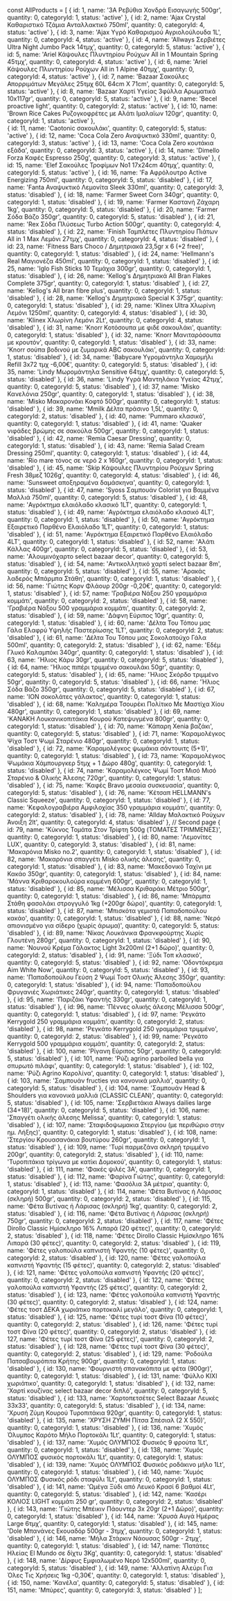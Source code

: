 const AllProducts = [
    { id: 1, name: '3Α Ρεβύθια Χονδρά Εισαγωγής 500gr', quantity: 0, categoryId: 1, status: 'active' },
    { id: 2, name: 'Ajax Crystal Καθαριστικό Τζάμια Ανταλλακτικό 750ml', quantity: 0, categoryId: 4, status: 'active' },
    { id: 3, name: 'Ajax Υγρό Καθαρισμού Αγριολούλουδα 1L', quantity: 0, categoryId: 4, status: 'active' },
    { id: 4, name: 'Allways Σερβιέτες Ultra Night Jumbo Pack 14τμχ', quantity: 0, categoryId: 5, status: 'active' },
    { id: 5, name: 'Ariel Κάψουλες Πλυντηρίου Ρούχων All in 1 Mountain Spring 45τμχ', quantity: 0, categoryId: 4, status: 'active' },
    { id: 6, name: 'Ariel Κάψουλες Πλυντηρίου Ρούχων All in 1 Alpine 40τμχ', quantity: 0, categoryId: 4, status: 'active' },
    { id: 7, name: 'Bazaar Σακούλες Απορριμάτων Μεγάλες 25τμχ 60L 64cm X 71cm', quantity: 0, categoryId: 5, status: 'active' },
    { id: 8, name: 'Bazaar Χαρτί Υγείας 3φύλλα Αρωματικά 10x117gr', quantity: 0, categoryId: 5, status: 'active' },
    { id: 9, name: 'Becel proactive light', quantity: 0, categoryId: 2, status: 'active' },
    { id: 10, name: 'Brown Rice Cakes Ρυζογκοφρέτες με Αλάτι Ιμαλαϊων 120gr', quantity: 0, categoryId: 1, status: 'active' },   
    { id: 11, name: 'Caotonic σακουλάκι', quantity: 0, categoryId: 5, status: 'active' },
    { id: 12, name: 'Coca Cola Zero Αναψυκτικό 330ml', quantity: 0, categoryId: 3, status: 'active' },
    { id: 13, name: 'Coca Cola Zero κουτάκια εξάδα', quantity: 0, categoryId: 3, status: 'active' },
    { id: 14, name: 'Dimello Forza Καφές Espresso 250g', quantity: 0, categoryId: 3, status: 'active' },
    { id: 15, name: 'Elef Σακούλες Τροφίμων No1 17x24cm 40τμχ', quantity: 0, categoryId: 5, status: 'active' },
    { id: 16, name: 'Fa Αφρόλουτρο Active Energizing 750ml', quantity: 0, categoryId: 5, status: 'disabled' },
    { id: 17, name: 'Fanta Αναψυκτικό Λεμονίτα Sleek 330ml', quantity: 0, categoryId: 3, status: 'disabled' },
    { id: 18, name: 'Farmer Sweet Corn 340gr', quantity: 0, categoryId: 1, status: 'disabled' },
    { id: 19, name: 'Farmer Καστανή Ζάχαρη 1kg', quantity: 0, categoryId: 5, status: 'disabled' },
    { id: 20, name: 'Farmer Σόδα Βάζο 350gr', quantity: 0, categoryId: 5, status: 'disabled' },
    { id: 21, name: 'Rex Σόδα Πλύσεως Turbo Action 500gr', quantity: 0, categoryId: 4, status: 'disabled' },
    { id: 22, name: 'Finish Ταμπλέτες Πλυντηρίου Πιάτων All in 1 Max Λεμόνι 27τμχ', quantity: 0, categoryId: 4, status: 'disabled' },
    { id: 23, name: 'Fitness Bars Choco / Δημητριακά 23,5gr x 6 (+2 free)', quantity: 0, categoryId: 1, status: 'disabled' },
    { id: 24, name: 'Hellmann\'s Real Μαγιονέζα 450ml', quantity: 0, categoryId: 1, status: 'disabled' },
    { id: 25, name: 'Iglo Fish Sticks 10 Τεμάχια 300gr', quantity: 0, categoryId: 1, status: 'disabled' },
    { id: 26, name: 'Kellog\'s Δημητριακά All Bran Flakes Complete 375gr', quantity: 0, categoryId: 1, status: 'disabled' },
    { id: 27, name: 'Kellog\'s All bran fibre plus', quantity: 0, categoryId: 1, status: 'disabled' },
    { id: 28, name: 'Kellog\'s Δημητριακά Special K 375gr', quantity: 0, categoryId: 1, status: 'disabled' },
    { id: 29, name: 'Klinex Ultra Χλωρίνη Λεμόνι 1250ml', quantity: 0, categoryId: 4, status: 'disabled' },
    { id: 30, name: 'Klinex Χλωρίνη Λεμόνι 2Lt', quantity: 0, categoryId: 4, status: 'disabled' },
    { id: 31, name: 'Knorr Κοτόσουπα με φιδέ σακουλάκι', quantity: 0, categoryId: 1, status: 'disabled' },
    { id: 32, name: 'Knorr Μανιταρόσουπα με κρουτόν', quantity: 0, categoryId: 1, status: 'disabled' },
    { id: 33, name: 'Knorr σούπα βοδινού με ζυμαρικά ABC σακουλάκι', quantity: 0, categoryId: 1, status: 'disabled' },
    { id: 34, name: 'Babycare Υγρομάντηλα Χαμομήλι Refill 3x72 τμχ -6,00€', quantity: 0, categoryId: 5, status: 'disabled' },
    { id: 35, name: 'Lindy Μωρομάντηλα Sensitive 64τμχ', quantity: 0, categoryId: 5, status: 'disabled' },
    { id: 36, name: 'Lindy Υγρά Μαντηλάκια Υγείας 42τμχ', quantity: 0, categoryId: 5, status: 'disabled' },
    { id: 37, name: 'Misko Κανελόνια 250gr', quantity: 0, categoryId: 1, status: 'disabled' },
    { id: 38, name: 'Misko Μακαρονάκι Κοφτό 500gr', quantity: 0, categoryId: 1, status: 'disabled' },
    { id: 39, name: 'Mmilk Δέλτα πράσινο 1,5L', quantity: 0, categoryId: 2, status: 'disabled' },
    { id: 40, name: 'Pummaro κλασικό', quantity: 0, categoryId: 1, status: 'disabled' },
    { id: 41, name: 'Quaker νιφάδες βρώμης σε σακούλα 500gr', quantity: 0, categoryId: 1, status: 'disabled' },
    { id: 42, name: 'Remia Caesar Dressing', quantity: 0, categoryId: 1, status: 'disabled' },
    { id: 43, name: 'Remia Salad Cream Dressing 250ml', quantity: 0, categoryId: 1, status: 'disabled' },
    { id: 44, name: 'Rio mare τόνος σε νερό 2 x 160gr', quantity: 0, categoryId: 1, status: 'disabled' },
    { id: 45, name: 'Skip Κάψουλες Πλυντηρίου Ρούχων Spring Fresh 38μεζ 1026g', quantity: 0, categoryId: 4, status: 'disabled' },
    { id: 46, name: 'Sunsweet αποξηραμένα δαμάσκηνα', quantity: 0, categoryId: 1, status: 'disabled' },
    { id: 47, name: 'Syoss Σαμπουάν Colorist για Βαμμένα Μαλλιά 750ml', quantity: 0, categoryId: 5, status: 'disabled' },
    { id: 48, name: 'Αγρόκτημα ελαιόλαδο κλασικό 1LT', quantity: 0, categoryId: 1, status: 'disabled' },
    { id: 49, name: 'Αγρόκτημα ελαιόλαδο κλασικό 4LT', quantity: 0, categoryId: 1, status: 'disabled' },
    { id: 50, name: 'Αγρόκτημα Εξαιρετικό Παρθένο Ελαιόλαδο 1LT', quantity: 0, categoryId: 1, status: 'disabled' },
    { id: 51, name: 'Αγρόκτημα Εξαιρετικό Παρθένο Ελαιόλαδο 4LT', quantity: 0, categoryId: 1, status: 'disabled' },
    { id: 52, name: 'Αλάτι Κάλλας 400gr', quantity: 0, categoryId: 5, status: 'disabled' },
    { id: 53, name: 'Αλουμινόχαρτο select bazaar decor', quantity: 0, categoryId: 5, status: 'disabled' },
    { id: 54, name: 'Αντικολλητικό χαρτί select bazaar 8m', quantity: 0, categoryId: 5, status: 'disabled' },
    { id: 55, name: 'Αρακάς λαδερός Μπάρμπα Στάθη', quantity: 0, categoryId: 1, status: 'disabled' },
    { id: 56, name: 'Γιώτης Κορν Φλάουρ 200gr -0,20€', quantity: 0, categoryId: 1, status: 'disabled' },
    { id: 57, name: 'Γραβιέρα Νάξου 250 γραμμάρια κομμάτι', quantity: 0, categoryId: 2, status: 'disabled' },
    { id: 58, name: 'Γραβιέρα Νάξου 500 γραμμάρια κομμάτι', quantity: 0, categoryId: 2, status: 'disabled' },
    { id: 59, name: 'Δάφνη Εύριπος 10gr', quantity: 0, categoryId: 1, status: 'disabled' },
    { id: 60, name: 'Δέλτα Του Τόπου μας Γάλα Ελαφρύ Υψηλής Παστερίωσης 1LT', quantity: 0, categoryId: 2, status: 'disabled' },
    { id: 61, name: 'Δέλτα Του Τόπου μας Σοκολατούχο Γάλα 500ml', quantity: 0, categoryId: 2, status: 'disabled' },
    { id: 62, name: 'Εδέμ Γλυκό Καλαμπόκι 340gr', quantity: 0, categoryId: 1, status: 'disabled' },
    { id: 63, name: 'Ήλιος Κάρυ 30gr', quantity: 0, categoryId: 5, status: 'disabled' },
    { id: 64, name: 'Ήλιος πιπέρι τριμμένο σακουλάκι 50gr', quantity: 0, categoryId: 5, status: 'disabled' },
    { id: 65, name: 'Ήλιος Σκόρδο τριμμένο 50gr', quantity: 0, categoryId: 5, status: 'disabled' },
    { id: 66, name: 'Ήλιος Σόδα Βάζο 350gr', quantity: 0, categoryId: 5, status: 'disabled' },
    { id: 67, name: 'ION σοκολάτες γάλακτος', quantity: 0, categoryId: 1, status: 'disabled' },
    { id: 68, name: 'Καλημέρα Τσουρέκι Πολίτικο Με Μαστίχα Χίου 480gr', quantity: 0, categoryId: 1, status: 'disabled' },
    { id: 69, name: 'ΚΑΝΑΚΗ Λουκανικοπιτάκια Κουρού Κατεψυγμένα 800gr', quantity: 0, categoryId: 1, status: 'disabled' },
    { id: 70, name: 'Κάπαρη Xenia βαζάκι', quantity: 0, categoryId: 5, status: 'disabled' },
    { id: 71, name: 'Καραμολέγκος Ψίχα Τοστ Ψωμί Σταρένιο 480gr', quantity: 0, categoryId: 1, status: 'disabled' },
    { id: 72, name: 'Καραμολέγκος ψωμάκια σάντουιτς (5+1)', quantity: 0, categoryId: 1, status: 'disabled' },
    { id: 73, name: 'Καραμολέγκος Ψωμάκια Χάμπουργκερ 5τμχ + 1 Δώρο 480g', quantity: 0, categoryId: 1, status: 'disabled' },
    { id: 74, name: 'Καραμολέγκος Ψωμί Τοστ Μισό Μισό Σταρένιο & Ολικής Άλεσης 720gr', quantity: 0, categoryId: 1, status: 'disabled' },
    { id: 75, name: 'Καφές Bravo μεσαία συσκευασία', quantity: 0, categoryId: 5, status: 'disabled' },
    { id: 76, name: 'Κέτσαπ HELLMANN\'s Classic Squeeze', quantity: 0, categoryId: 1, status: 'disabled' },
    { id: 77, name: 'Κεφαλογραβιέρα Αμφιλοχίας 350 γραμμάρια κομμάτι', quantity: 0, categoryId: 2, status: 'disabled' },
    { id: 78, name: 'Allday Μαλακτικό Ρούχων Άνοιξη 2lt', quantity: 0, categoryId: 4, status: 'disabled' },
    // Second page
    { id: 79, name: 'Κύκνος Τομάτα Στον Τρίφτη 500g (ΤΟΜΑΤΕΣ ΤΡΙΜΜΕΝΕΣ)', quantity: 0, categoryId: 1, status: 'disabled' },
    { id: 80, name: 'Λεμονίτες LUX', quantity: 0, categoryId: 3, status: 'disabled' },
    { id: 81, name: 'Μακαρόνια Misko no.2', quantity: 0, categoryId: 1, status: 'disabled' },
    { id: 82, name: 'Μακαρόνια σπαγγέτι Misko ολικής άλεσης', quantity: 0, categoryId: 1, status: 'disabled' },
    { id: 83, name: 'Μακεδονικό Ταχίνι με Κακάο 350gr', quantity: 0, categoryId: 1, status: 'disabled' },
    { id: 84, name: 'Μάννα Κριθαροκουλούρα κομμένη 600gr', quantity: 0, categoryId: 1, status: 'disabled' },
    { id: 85, name: 'Μέλισσα Κριθαράκι Μέτριο 500gr', quantity: 0, categoryId: 1, status: 'disabled' },
    { id: 86, name: 'Μπάρμπα Στάθη φασολάκι στρογγυλό 1kg (+200gr δώρο)', quantity: 0, categoryId: 1, status: 'disabled' },
    { id: 87, name: 'Μπισκότα γεμιστά Παπαδοπούλου κακάο', quantity: 0, categoryId: 1, status: 'disabled' },
    { id: 88, name: 'Νερό απιονισμένο για σίδερο (χωρίς άρωμα)', quantity: 0, categoryId: 5, status: 'disabled' },
    { id: 89, name: 'Νίκας Λουκάνικα Φρανκφούρτης Χωρίς Γλουτένη 280gr', quantity: 0, categoryId: 1, status: 'disabled' },
    { id: 90, name: 'Νουνού Κρέμα Γάλακτος Light 3x200ml (2+1 δώρο)', quantity: 0, categoryId: 2, status: 'disabled' },
    { id: 91, name: 'Ξύδι Τοπ κλασικό', quantity: 0, categoryId: 5, status: 'disabled' },
    { id: 92, name: 'Οδοντόκρεμα Aim White Now', quantity: 0, categoryId: 5, status: 'disabled' },
    { id: 93, name: 'Παπαδοπούλου Γεύση 2 Ψωμί Τοστ Ολικής Άλεσης 350gr', quantity: 0, categoryId: 1, status: 'disabled' },
    { id: 94, name: 'Παπαδοπούλου Φρυγανιές Χωριάτικες 240gr', quantity: 0, categoryId: 1, status: 'disabled' },
    { id: 95, name: 'Παριζάκι Υφαντής 330gr', quantity: 0, categoryId: 1, status: 'disabled' },
    { id: 96, name: 'Πέννες ολικής άλεσης Μέλισσα 500gr', quantity: 0, categoryId: 1, status: 'disabled' },
    { id: 97, name: 'Ρεγκάτο Kerrygold 250 γραμμάρια κομμάτι', quantity: 0, categoryId: 2, status: 'disabled' },
    { id: 98, name: 'Ρεγκάτο Kerrygold 250 γραμμάρια τριμμένο', quantity: 0, categoryId: 2, status: 'disabled' },
    { id: 99, name: 'Ρεγκάτο Kerrygold 500 γραμμάρια κομμάτι', quantity: 0, categoryId: 2, status: 'disabled' },
    { id: 100, name: 'Ρίγανη Εύριπος 50gr', quantity: 0, categoryId: 5, status: 'disabled' },
    { id: 101, name: 'Ρύζι agrino parboiled bella για σπυρωτό πιλάφι', quantity: 0, categoryId: 1, status: 'disabled' },
    { id: 102, name: 'Ρύζι Agrino Καρολίνα', quantity: 0, categoryId: 1, status: 'disabled' },
    { id: 103, name: 'Σαμπουάν fructies για κανονικά μαλλιά', quantity: 0, categoryId: 5, status: 'disabled' },
    { id: 104, name: 'Σαμπουάν Head & Shoulders για κανονικά μαλλιά (CLASSIC CLEAN)', quantity: 0, categoryId: 5, status: 'disabled' },
    { id: 105, name: 'Σερβιετάκια Always dailies large (34+18)', quantity: 0, categoryId: 5, status: 'disabled' },
    { id: 106, name: 'Σπαγγέτι ολικής άλεσης Melissa', quantity: 0, categoryId: 1, status: 'disabled' },
    { id: 107, name: 'Σταφιδοψωμακια Στεργίου (με περιθώριο στην ημ. Λήξης)', quantity: 0, categoryId: 1, status: 'disabled' },
    { id: 108, name: 'Στεργίου Κρουασανάκια βουτύρου 260gr', quantity: 0, categoryId: 1, status: 'disabled' },
    { id: 109, name: 'Τυρί παρμεζάνα σκληρή τριμμένο 200gr', quantity: 0, categoryId: 2, status: 'disabled' },
    { id: 110, name: 'Τυροπιτάκια τρίγωνα με κατίκι Δομοκού', quantity: 0, categoryId: 1, status: 'disabled' },
    { id: 111, name: 'Φακές ψιλές 3Α', quantity: 0, categoryId: 1, status: 'disabled' },
    { id: 112, name: 'Φαρίνα Γιώτης', quantity: 0, categoryId: 1, status: 'disabled' },
    { id: 113, name: 'Φασόλια 3Α μέτρια', quantity: 0, categoryId: 1, status: 'disabled' },
    { id: 114, name: 'Φέτα Βυτίνας ή Λάρισας (σκληρή) 500gr', quantity: 0, categoryId: 2, status: 'disabled' },
    { id: 115, name: 'Φέτα Βυτίνας ή Λάρισας (σκληρή) 1kg', quantity: 0, categoryId: 2, status: 'disabled' },
    { id: 116, name: 'Φέτα Βυτίνας ή Λάρισας (σκληρή) 750gr', quantity: 0, categoryId: 2, status: 'disabled' },
    { id: 117, name: 'Φέτες Dirollo Classic Ημίσκληρο 16% Λιπαρά (20 φέτες)', quantity: 0, categoryId: 2, status: 'disabled' },
    { id: 118, name: 'Φέτες Dirollo Classic Ημίσκληρο 16% Λιπαρά (30 φέτες)', quantity: 0, categoryId: 2, status: 'disabled' },
    { id: 119, name: 'Φέτες γαλοπούλα καπνιστή Υφαντής (10 φέτες)', quantity: 0, categoryId: 2, status: 'disabled' },
    { id: 120, name: 'Φέτες γαλοπούλα καπνιστή Υφαντής (15 φέτες)', quantity: 0, categoryId: 2, status: 'disabled' },
    { id: 121, name: 'Φέτες γαλοπούλα καπνιστή Υφαντής (20 φέτες)', quantity: 0, categoryId: 2, status: 'disabled' },
    { id: 122, name: 'Φέτες γαλοπούλα καπνιστή Υφαντής (25 φέτες)', quantity: 0, categoryId: 2, status: 'disabled' },
    { id: 123, name: 'Φέτες γαλοπούλα καπνιστή Υφαντής (30 φέτες)', quantity: 0, categoryId: 2, status: 'disabled' },
    { id: 124, name: 'Φέτες τοστ ΔΕΚΑ χωριάτικο πορτοκαλί μεγάλο', quantity: 0, categoryId: 1, status: 'disabled' },
    { id: 125, name: 'Φέτες τυρί τοστ Φίνα (10 φέτες)', quantity: 0, categoryId: 2, status: 'disabled' },
    { id: 126, name: 'Φέτες τυρί τοστ Φίνα (20 φέτες)', quantity: 0, categoryId: 2, status: 'disabled' },
    { id: 127, name: 'Φέτες τυρί τοστ Φίνα (25 φέτες)', quantity: 0, categoryId: 2, status: 'disabled' },
    { id: 128, name: 'Φέτες τυρί τοστ Φίνα (30 φέτες)', quantity: 0, categoryId: 2, status: 'disabled' },
    { id: 129, name: 'Ροδούλα Πατσαβουρόπιτα Κρήτης 900gr', quantity: 0, categoryId: 1, status: 'disabled' },
    { id: 130, name: 'Φουρνιστή σπανακόπιτα με φέτα (900gr)', quantity: 0, categoryId: 1, status: 'disabled' },
    { id: 131, name: 'Φύλλο ΚΙΧΙ χωριάτικο', quantity: 0, categoryId: 1, status: 'disabled' },
    { id: 132, name: 'Χαρτί κουζίνας select bazaar decor διπλό', quantity: 0, categoryId: 5, status: 'disabled' },
    { id: 133, name: 'Χαρτοπετσέτες Select Bazaar Λευκές 33x33', quantity: 0, categoryId: 5, status: 'disabled' },
    { id: 134, name: 'Χρυσή Ζύμη Κουρού Τυροπιτάκια 920gr', quantity: 0, categoryId: 1, status: 'disabled' },
    { id: 135, name: 'ΧΡΥΣΗ ΖΥΜΗ Πίτσα Σπέσιαλ (2 Χ 550)', quantity: 0, categoryId: 1, status: 'disabled' },
    { id: 136, name: 'Χυμός Όλυμπος Καρότο Μήλο Πορτοκάλι 1Lt', quantity: 0, categoryId: 1, status: 'disabled' },
    { id: 137, name: 'Χυμός ΟΛΥΜΠΟΣ Φυσικός 9 φρούτα 1Lt', quantity: 0, categoryId: 1, status: 'disabled' },
    { id: 138, name: 'Χυμός ΟΛΥΜΠΟΣ φυσικός πορτοκάλι 1Lt', quantity: 0, categoryId: 1, status: 'disabled' },
    { id: 139, name: 'Χυμός ΟΛΥΜΠΟΣ Φυσικός ροδάκινο μήλο 1Lt', quantity: 0, categoryId: 1, status: 'disabled' },
    { id: 140, name: 'Χυμός ΟΛΥΜΠΟΣ Φυσικός ρόδι σταφύλι 1Lt', quantity: 0, categoryId: 1, status: 'disabled' },
    { id: 141, name: 'Ωμέγα Ξύδι από Λευκό Κρασί 6 βαθμοί 4Lt', quantity: 0, categoryId: 5, status: 'disabled' },
    { id: 142, name: 'Κασέρι ΚΟΛΙΟΣ LIGHT κομμάτι 250 gr', quantity: 0, categoryId: 2, status: 'disabled' },
    { id: 143, name: 'Γιώτης Μπέικιν Πάουντερ 3x 20gr (2+1 Δώρο)', quantity: 0, categoryId: 1, status: 'disabled' },
    { id: 144, name: 'Χρυσά Αυγά Ημέρας Large 6τμχ', quantity: 0, categoryId: 1, status: 'disabled' },
    { id: 145, name: 'Dole Μπανάνες Εκουαδόρ 500gr - 3τμχ', quantity: 0, categoryId: 1, status: 'disabled' },
    { id: 146, name: 'Μήλα Στάρκιν Νάουσας 500gr - 2τμχ', quantity: 0, categoryId: 1, status: 'disabled' },
    { id: 147, name: 'Πατάτες Ηλείας El Mundo σε δίχτυ 3Kg', quantity: 0, categoryId: 1, status: 'disabled' },
    { id: 148, name: 'Δίρφυς Εμφιαλωμένο Νερό 12x500ml', quantity: 0, categoryId: 5, status: 'disabled' },
    { id: 149, name: 'Αλλατίνη Αλεύρι Για Όλες Τις Χρήσεις 1kg -0,30€', quantity: 0, categoryId: 1, status: 'disabled' },
    { id: 150, name: 'Κανέλα', quantity: 0, categoryId: 5, status: 'disabled' },
    { id: 151, name: 'Μπύρες', quantity: 0, categoryId: 3, status: 'disabled' }
];